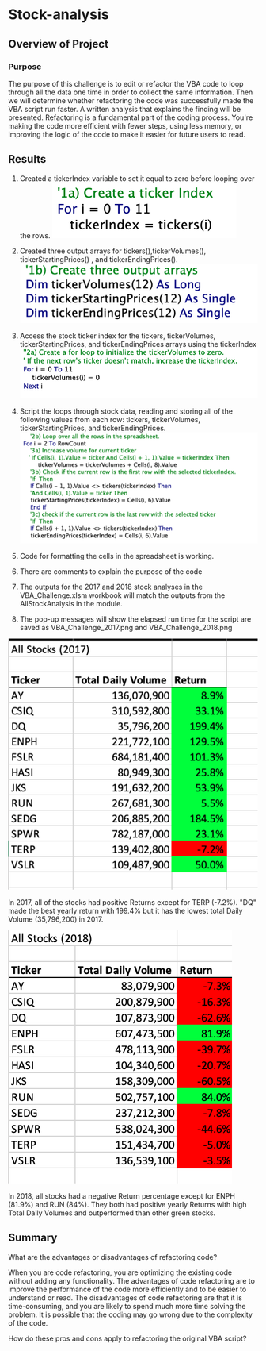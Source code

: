 # Stock-analysis

## Overview of Project
### Purpose
The purpose of this challenge is to edit or refactor the VBA code to loop through all the data one time in order to collect the same information. Then we will determine whether refactoring the code was successfully made the VBA script run faster. A written analysis that explains the finding will be presented. Refactoring is a fundamental part of the coding process. You're making the code more efficient with fewer steps, using less memory, or improving the logic of the code to make it easier for future users to read.

## Results

1. Created a tickerIndex variable to set it equal to zero before looping over the rows.
  ![Create tickerIndex.png](https://github.com/Carmenloww/Stock-analysis/blob/master/Resources/Create%20tickerIndex.png)
2. Created three output arrays for tickers(),tickerVolumes(), tickerStartingPrices() , and tickerEndingPrices().
![Create Arrays Output.png](https://github.com/Carmenloww/Stock-analysis/blob/master/Resources/Create%20Arrays%20Output.png)
3. Access the stock ticker index for the tickers, tickerVolumes, tickerStartingPrices, and tickerEndingPrices arrays using the tickerIndex
![Create Loop.png](https://github.com/Carmenloww/Stock-analysis/blob/master/Resources/Create%20Loop.png)
4. Script the loops through stock data, reading and storing all of the following values from each row: tickers, tickerVolumes, tickerStartingPrices, and tickerEndingPrices.
![The script loops.png](https://github.com/Carmenloww/Stock-analysis/blob/master/Resources/The%20script%20loops.png)
5. Code for formatting the cells in the spreadsheet is working.

6. There are comments to explain the purpose of the code

7. The outputs for the 2017 and 2018 stock analyses in the VBA_Challenge.xlsm workbook will match the outputs from the AllStockAnalysis in the module.

8. The pop-up messages will show the elapsed run time for the script are saved as VBA_Challenge_2017.png and VBA_Challenge_2018.png


![VBA_Challenge_2017.png](https://github.com/Carmenloww/Stock-analysis/blob/master/Resources/VBA_Challenge_2017.png)

In 2017, all of the stocks had positive Returns except for TERP (-7.2%). "DQ" made the best yearly return with 199.4% but it has the lowest total Daily Volume (35,796,200) in 2017.

![VBA_Challenge_2018.png](https://github.com/Carmenloww/Stock-analysis/blob/master/Resources/VBA_Challenge_2018.png)

In 2018, all stocks had a negative Return percentage except for  ENPH (81.9%) and RUN (84%). They both had positive yearly Returns with high Total Daily Volumes and outperformed than other green stocks.

## Summary

What are the advantages or disadvantages of refactoring code?

When you are code refactoring, you are optimizing the existing code without adding any functionality. The advantages of code refactoring are to improve the performance of the code more efficiently and to be easier to understand or read. The disadvantages of code refactoring are that it is time-consuming, and you are likely to spend much more time solving the problem. It is possible that the coding may go wrong due to the complexity of the code. 

How do these pros and cons apply to refactoring the original VBA script?


